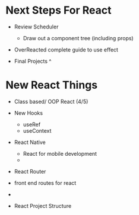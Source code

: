 # Next Steps For React

- Review Scheduler
  - Draw out a component tree (including props)

- OverReacted complete guide to use effect

- Final Projects ^

# New React Things

- Class based/ OOP React (4/5)

- New Hooks
  - useRef
  - useContext

- React Native
  - React for mobile development
  - 

- React Router
 - front end routes for react
 - 

- React Project Structure
